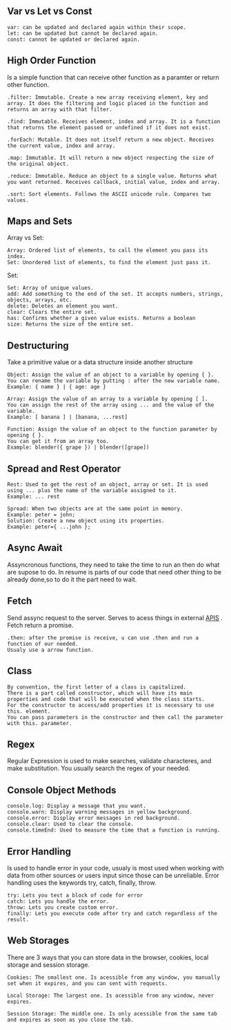 
## Var vs Let vs Const
	var: can be updated and declared again within their scope.
	let: can be updated but cannot be declared again.
	const: cannot be updated or declared again.

## High Order Function
Is a simple function that can receive other function as a paramter or return other function.

	.filter: Immutable. Create a new array receiving element, key and array. It does the filtering and logic placed in the function and returns an array with that filter.
	
	.find: Immutable. Receives element, index and array. It is a function that returns the element passed or undefined if it does not exist.
	
	.forEach: Mutable. It does not itself return a new object. Receives the current value, index and array.
	
	.map: Immutable. It will return a new object respecting the size of the original object.
	
	.reduce: Immutable. Reduce an object to a single value. Returns what you want returned. Receives callback, initial value, index and array.
	
	.sort: Sort elements. Follows the ASCII unicode rule. Compares two values.

## Maps and Sets
Array vs Set:

	Array: Ordered list of elements, to call the element you pass its index.
	Set: Unordered list of elements, to find the element just pass it.

Set:

	Set: Array of unique values.
	add: Add something to the end of the set. It accepts numbers, strings, objects, arrays, etc.
	delete: Deletes an element you want.
	clear: Clears the entire set.
	has: Confirms whether a given value exists. Returns a boolean
	size: Returns the size of the entire set.


## Destructuring
Take a primitive value or a data structure inside another structure

	Object: Assign the value of an object to a variable by opening { }.
	You can rename the variable by putting : after the new variable name.
	Example: { name } | { age: age }
	
	Array: Assign the value of an array to a variable by opening [ ].
	You can assign the rest of the array using ... and the value of the variable.
	Example: [ banana ] | [banana, ...rest]
	
	Function: Assign the value of an object to the function parameter by opening { }.
	You can get it from an array too.
	Example: blender({ grape }) | blender([grape])

## Spread and Rest Operator

	Rest: Used to get the rest of an object, array or set. It is used using ... plus the name of the variable assigned to it.
	Example: ... rest
	
	Spread: When two objects are at the same point in memory.
	Example: peter = john;
	Solution: Create a new object using its properties.
	Example: peter={ ...john };

## Async Await
Assyncronous functions, they need to take the time to run an then do what are supose to do.
In resume is parts of our code that need other thing to be already done,so to do it the part need to wait.

## Fetch
Send assync request to the server. Serves to acess things in external [APIS](obsidian://open?vault=study-notes&file=Api%20Rest%20and%20RestFul) .
Fetch return a promise. 

	.then: after the promise is receive, u can use .then and run a function of our needed.
	Usualy use a arrow function.

## Class
	By convention, the first letter of a class is capitalized.
	There is a part called constructor, which will have its main properties and code that will be executed when the class starts.
	For the constructor to access/add properties it is necessary to use this. element.
	You can pass parameters in the constructor and then call the parameter with this. parameter.

## Regex
Regular Expression is used to make searches, validate characteres, and make substitution.
You usually search the regex of your needed.

## Console Object Methods
	console.log: Display a message that you want.
	console.warn: Display warning messages in yellow background.
	console.error: Display error messages in red background.
	console.clear: Used to clear the console.
	console.timeEnd: Used to measure the time that a function is running.


## Error Handling
Is used to handle error in your code, usualy is most used when working with data from other sources or users input since those can be unreliable.
Error handling uses the keywords try, catch, finally, throw.

	try: Lets you test a block of code for error
	catch: Lets you handle the error.
	throw: Lets you create custom error.
	finally: Lets you execute code after try and catch regardless of the result.


## Web Storages
There are 3 ways that you can store data in the browser, cookies, local storage and session storage.
 
	Cookies: The smallest one. Is acessible from any window, you manually set when it expires, and you can sent with requests.
	
	Local Storage: The largest one. Is acessible from any window, never expires.
	
	Session Storage: The middle one. Is only acessible from the same tab and expires as soon as you close the tab.


